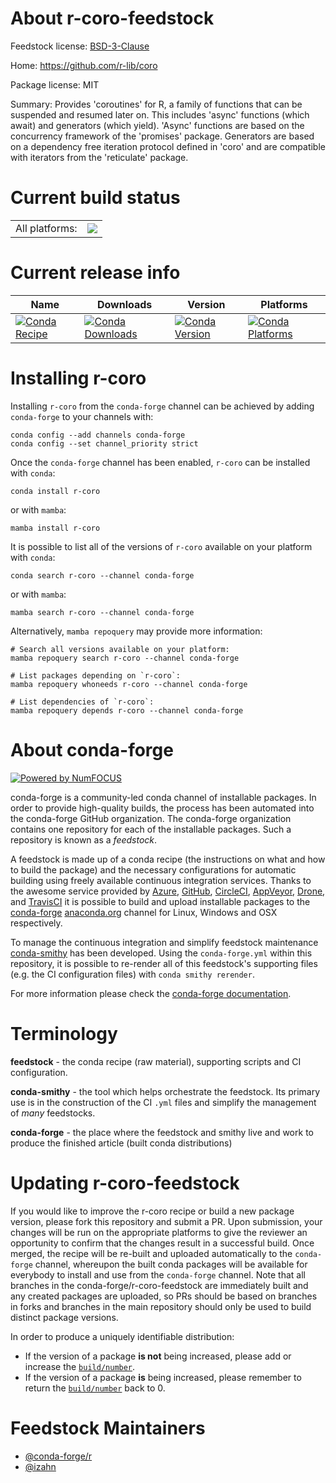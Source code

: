 About r-coro-feedstock
======================

Feedstock license: [BSD-3-Clause](https://github.com/conda-forge/r-coro-feedstock/blob/main/LICENSE.txt)

Home: https://github.com/r-lib/coro

Package license: MIT

Summary: Provides 'coroutines' for R, a family of functions that can be suspended and resumed later on. This includes 'async' functions (which await) and generators (which yield). 'Async' functions are based on the concurrency framework of the 'promises' package. Generators are based on a dependency free iteration protocol defined in 'coro' and are compatible with iterators from the 'reticulate' package.

Current build status
====================


<table><tr><td>All platforms:</td>
    <td>
      <a href="https://dev.azure.com/conda-forge/feedstock-builds/_build/latest?definitionId=11902&branchName=main">
        <img src="https://dev.azure.com/conda-forge/feedstock-builds/_apis/build/status/r-coro-feedstock?branchName=main">
      </a>
    </td>
  </tr>
</table>

Current release info
====================

| Name | Downloads | Version | Platforms |
| --- | --- | --- | --- |
| [![Conda Recipe](https://img.shields.io/badge/recipe-r--coro-green.svg)](https://anaconda.org/conda-forge/r-coro) | [![Conda Downloads](https://img.shields.io/conda/dn/conda-forge/r-coro.svg)](https://anaconda.org/conda-forge/r-coro) | [![Conda Version](https://img.shields.io/conda/vn/conda-forge/r-coro.svg)](https://anaconda.org/conda-forge/r-coro) | [![Conda Platforms](https://img.shields.io/conda/pn/conda-forge/r-coro.svg)](https://anaconda.org/conda-forge/r-coro) |

Installing r-coro
=================

Installing `r-coro` from the `conda-forge` channel can be achieved by adding `conda-forge` to your channels with:

```
conda config --add channels conda-forge
conda config --set channel_priority strict
```

Once the `conda-forge` channel has been enabled, `r-coro` can be installed with `conda`:

```
conda install r-coro
```

or with `mamba`:

```
mamba install r-coro
```

It is possible to list all of the versions of `r-coro` available on your platform with `conda`:

```
conda search r-coro --channel conda-forge
```

or with `mamba`:

```
mamba search r-coro --channel conda-forge
```

Alternatively, `mamba repoquery` may provide more information:

```
# Search all versions available on your platform:
mamba repoquery search r-coro --channel conda-forge

# List packages depending on `r-coro`:
mamba repoquery whoneeds r-coro --channel conda-forge

# List dependencies of `r-coro`:
mamba repoquery depends r-coro --channel conda-forge
```


About conda-forge
=================

[![Powered by
NumFOCUS](https://img.shields.io/badge/powered%20by-NumFOCUS-orange.svg?style=flat&colorA=E1523D&colorB=007D8A)](https://numfocus.org)

conda-forge is a community-led conda channel of installable packages.
In order to provide high-quality builds, the process has been automated into the
conda-forge GitHub organization. The conda-forge organization contains one repository
for each of the installable packages. Such a repository is known as a *feedstock*.

A feedstock is made up of a conda recipe (the instructions on what and how to build
the package) and the necessary configurations for automatic building using freely
available continuous integration services. Thanks to the awesome service provided by
[Azure](https://azure.microsoft.com/en-us/services/devops/), [GitHub](https://github.com/),
[CircleCI](https://circleci.com/), [AppVeyor](https://www.appveyor.com/),
[Drone](https://cloud.drone.io/welcome), and [TravisCI](https://travis-ci.com/)
it is possible to build and upload installable packages to the
[conda-forge](https://anaconda.org/conda-forge) [anaconda.org](https://anaconda.org/)
channel for Linux, Windows and OSX respectively.

To manage the continuous integration and simplify feedstock maintenance
[conda-smithy](https://github.com/conda-forge/conda-smithy) has been developed.
Using the ``conda-forge.yml`` within this repository, it is possible to re-render all of
this feedstock's supporting files (e.g. the CI configuration files) with ``conda smithy rerender``.

For more information please check the [conda-forge documentation](https://conda-forge.org/docs/).

Terminology
===========

**feedstock** - the conda recipe (raw material), supporting scripts and CI configuration.

**conda-smithy** - the tool which helps orchestrate the feedstock.
                   Its primary use is in the construction of the CI ``.yml`` files
                   and simplify the management of *many* feedstocks.

**conda-forge** - the place where the feedstock and smithy live and work to
                  produce the finished article (built conda distributions)


Updating r-coro-feedstock
=========================

If you would like to improve the r-coro recipe or build a new
package version, please fork this repository and submit a PR. Upon submission,
your changes will be run on the appropriate platforms to give the reviewer an
opportunity to confirm that the changes result in a successful build. Once
merged, the recipe will be re-built and uploaded automatically to the
`conda-forge` channel, whereupon the built conda packages will be available for
everybody to install and use from the `conda-forge` channel.
Note that all branches in the conda-forge/r-coro-feedstock are
immediately built and any created packages are uploaded, so PRs should be based
on branches in forks and branches in the main repository should only be used to
build distinct package versions.

In order to produce a uniquely identifiable distribution:
 * If the version of a package **is not** being increased, please add or increase
   the [``build/number``](https://docs.conda.io/projects/conda-build/en/latest/resources/define-metadata.html#build-number-and-string).
 * If the version of a package **is** being increased, please remember to return
   the [``build/number``](https://docs.conda.io/projects/conda-build/en/latest/resources/define-metadata.html#build-number-and-string)
   back to 0.

Feedstock Maintainers
=====================

* [@conda-forge/r](https://github.com/conda-forge/r/)
* [@izahn](https://github.com/izahn/)

